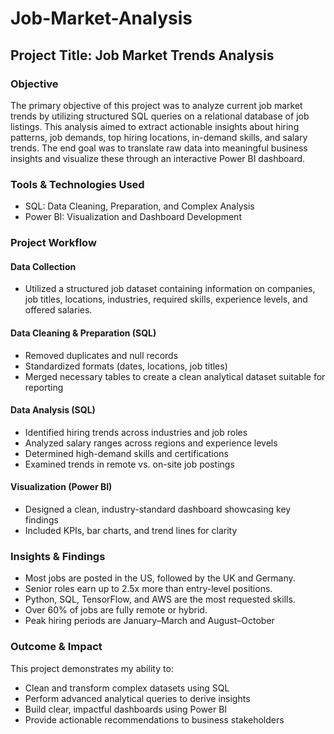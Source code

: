# Job-Market-Analysis
## Project Title: Job Market Trends Analysis
### Objective
The primary objective of this project was to analyze current job market trends by utilizing structured SQL queries on a relational database of job listings. This analysis aimed to extract actionable insights about hiring patterns, job demands, top hiring locations, in-demand skills, and salary trends. The end goal was to translate raw data into meaningful business insights and visualize these through an interactive Power BI dashboard.

### Tools & Technologies Used
* SQL: Data Cleaning, Preparation, and Complex Analysis
* Power BI: Visualization and Dashboard Development

### Project Workflow
#### Data Collection
* Utilized a structured job dataset containing information on companies, job titles, locations, industries, required skills, experience levels, and offered salaries.

#### Data Cleaning & Preparation (SQL)
* Removed duplicates and null records
* Standardized formats (dates, locations, job titles)
* Merged necessary tables to create a clean analytical dataset suitable for reporting

#### Data Analysis (SQL)
* Identified hiring trends across industries and job roles
* Analyzed salary ranges across regions and experience levels
* Determined high-demand skills and certifications
* Examined trends in remote vs. on-site job postings

#### Visualization (Power BI)
* Designed a clean, industry-standard dashboard showcasing key findings
* Included KPIs, bar charts, and trend lines for clarity

### Insights & Findings
* Most jobs are posted in the US, followed by the UK and Germany.
* Senior roles earn up to 2.5x more than entry-level positions.
* Python, SQL, TensorFlow, and AWS are the most requested skills.
* Over 60% of jobs are fully remote or hybrid.
* Peak hiring periods are January–March and August–October

### Outcome & Impact
This project demonstrates my ability to:
* Clean and transform complex datasets using SQL
* Perform advanced analytical queries to derive insights
* Build clear, impactful dashboards using Power BI
* Provide actionable recommendations to business stakeholders

